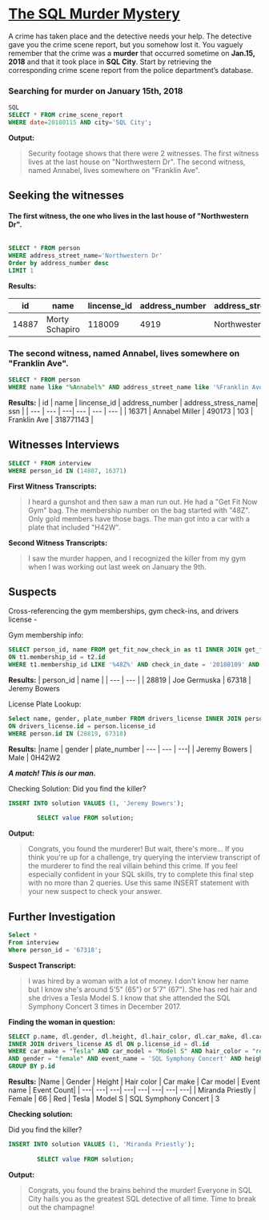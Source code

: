 # [The SQL Murder Mystery](http://mystery.knightlab.com/)

A crime has taken place and the detective needs your help. The detective gave you the crime scene report, but you somehow lost it. You vaguely remember that the crime was a __murder__ that occurred sometime on __Jan.15, 2018__ and that it took place in __SQL City__. Start by retrieving the corresponding crime scene report from the police department’s database.

### Searching for murder on __January 15th, 2018__

~~~sql
SQL
SELECT * FROM crime_scene_report
WHERE date=20180115 AND city='SQL City';
~~~
**Output:**
>Security footage shows that there were 2 witnesses. The first witness lives at the last house on "Northwestern Dr". The second witness, named Annabel, lives somewhere on "Franklin Ave".

## **Seeking the witnesses**

#### The first witness, the one who lives in the last house of "Northwestern Dr".

~~~sql

SELECT * FROM person 
WHERE address_street_name='Northwestern Dr' 
Order by address_number desc
LIMIT 1
~~~

**Results:**

| id | name | lincense_id | address_number | address_stress_name| ssn |
| --- | --- | ---| --- | --- | --- | 
| 14887 | Morty Schapiro | 118009 | 4919 | Northwestern Dr | 111564949


### The second witness, named Annabel, lives somewhere on "Franklin Ave".
~~~sql
SELECT * FROM person 
WHERE name like "%Annabel%" AND address_street_name like '%Franklin Ave%'
~~~

**Results:**
| id | name | lincense_id | address_number | address_stress_name| ssn |
| --- | --- | ---| --- | --- | --- | 
| 16371 | Annabel Miller | 490173 | 103 | Franklin Ave | 318771143 |

## **Witnesses Interviews**
~~~sql
SELECT * FROM interview
WHERE person_id IN (14887, 16371)
~~~

**First Witness Transcripts:**
>I heard a gunshot and then saw a man run out. He had a "Get Fit Now Gym" bag. The membership number on the bag started with "48Z". Only gold members have those bags. The man got into a car with a plate that included "H42W".

**Second Witness Transcripts:**
>I saw the murder happen, and I recognized the killer from my gym when I was working out last week on January the 9th.

## **Suspects**
Cross-referencing the gym memberships, gym check-ins, and drivers license -

Gym membership info:
~~~sql
SELECT person_id, name FROM get_fit_now_check_in as t1 INNER JOIN get_fit_now_member as t2                   
ON t1.membership_id = t2.id
WHERE t1.membership_id LIKE '%48Z%' AND check_in_date = '20180109' AND t2.membership_status = 'gold'
~~~
**Results:**
| person_id | name |
| --- | --- |
| 28819 | Joe Germuska
| 67318 | Jeremy Bowers

License Plate Lookup:

~~~sql
Select name, gender, plate_number FROM drivers_license INNER JOIN person
ON drivers_license.id = person.license_id
WHERE person.id IN (28819, 67318)
~~~
**Results:**
|name | gender | plate_number
| --- | --- | ---|
| Jeremy Bowers | Male | 0H42W2

***A match! This is our man.***

Checking Solution:
Did you find the killer?
~~~sql
INSERT INTO solution VALUES (1, 'Jeremy Bowers');
        
        SELECT value FROM solution;
~~~

**Output:**
>Congrats, you found the murderer! But wait, there's more... If you think you're up for a challenge, try querying the interview transcript of the murderer to find the real villain behind this crime. If you feel especially confident in your SQL skills, try to complete this final step with no more than 2 queries. Use this same INSERT statement with your new suspect to check your answer.

## **Further Investigation**
~~~sql
Select *
From interview
Where person_id = '67318';
~~~

**Suspect Transcript:**
>I was hired by a woman with a lot of money. I don't know her name but I know she's around 5'5" (65") or 5'7" (67"). She has red hair and she drives a Tesla Model S. I know that she attended the SQL Symphony Concert 3 times in December 2017.

**Finding the woman in question:**
~~~sql
SELECT p.name, dl.gender, dl.height, dl.hair_color, dl.car_make, dl.car_model, fb.event_name, count(fb.event_id) AS Event_count FROM facebook_event_checkin AS fb INNER JOIN person AS p ON fb.person_id = p.id 
INNER JOIN drivers_license AS dl ON p.license_id = dl.id
WHERE car_make = "Tesla" AND car_model = "Model S" AND hair_color = "red" 
AND gender = "female" AND event_name = 'SQL Symphony Concert' AND height BETWEEN 65 AND 67
GROUP BY p.id
~~~
**Results:**
|Name | Gender | Height | Hair color | Car make | Car model | Event name | Event Count|
| ---| ---| ---| ---| ---| ---| ---| ---|
| Miranda Priestly | Female | 66 | Red | Tesla | Model S | SQL Symphony Concert | 3

**Checking solution:**

Did you find the killer?
~~~sql
INSERT INTO solution VALUES (1, 'Miranda Priestly');
        
        SELECT value FROM solution;
~~~

**Output:** 
>Congrats, you found the brains behind the murder! Everyone in SQL City hails you as the greatest SQL detective of all time. Time to break out the champagne!

